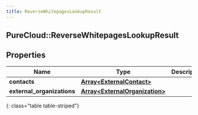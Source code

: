 ```yaml
---
title: ReverseWhitepagesLookupResult
---
```

## PureCloud::ReverseWhitepagesLookupResult

## Properties

|Name | Type | Description | Notes|
|------------ | ------------- | ------------- | -------------|
| **contacts** | [**Array&lt;ExternalContact&gt;**](ExternalContact.html) |  | [optional] |
| **external_organizations** | [**Array&lt;ExternalOrganization&gt;**](ExternalOrganization.html) |  | [optional] |
{: class="table table-striped"}


